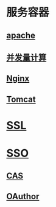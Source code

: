 # 服务容器
## [apache](apache/README.md)
## [并发量计算](concurrency.md)
## [Nginx](README.md)
## [Tomcat](tomcat/README.md)
# [SSL](ssl/README.md)
# [SSO](sso/README.md)
## [CAS](sso/cas/README.md)
## [OAuthor](sso/oauth/README.md) 